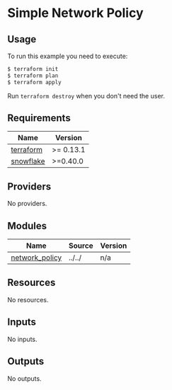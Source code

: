 # Simple Network Policy

## Usage

To run this example you need to execute:

```bash
$ terraform init
$ terraform plan
$ terraform apply
```

 Run `terraform destroy` when you don't need the user.

<!-- BEGINNING OF PRE-COMMIT-TERRAFORM DOCS HOOK -->
## Requirements

| Name | Version |
|------|---------|
| <a name="requirement_terraform"></a> [terraform](#requirement\_terraform) | >= 0.13.1 |
| <a name="requirement_snowflake"></a> [snowflake](#requirement\_snowflake) | >=0.40.0 |

## Providers

No providers.

## Modules

| Name | Source | Version |
|------|--------|---------|
| <a name="module_network_policy"></a> [network\_policy](#module\_network\_policy) | ../../ | n/a |

## Resources

No resources.

## Inputs

No inputs.

## Outputs

No outputs.
<!-- END OF PRE-COMMIT-TERRAFORM DOCS HOOK -->
